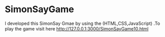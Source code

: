 # SimonSayGame
I developed this SimonSay Gmae by using the  (HTML,CSS,JavaScript) .To  play the game visit here http://127.0.0.1:3000/SimonSayGame10.html
